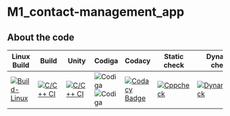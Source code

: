 # M1_contact-management_app

## About the code
| Linux Build | Build | Unity | Codiga | Codacy | Static check | Dynamic check |
| --- | --- | --- | --- | --- | --- | --- |
|[![Build-Linux](https://github.com/Daneshpatted/M1_contact-management_app/actions/workflows/BuildLinux.yml/badge.svg)](https://github.com/Daneshpatted/M1_contact-management_app/actions/workflows/BuildLinux.yml)|[![C/C++ CI](https://github.com/Daneshpatted/M1_contact-management_app/actions/workflows/c-cpp.yml/badge.svg)](https://github.com/Daneshpatted/M1_contact-management_app/actions/workflows/c-cpp.yml)|[![C/C++ CI](https://github.com/Daneshpatted/M1_contact-management_app/actions/workflows/unity.yml/badge.svg)](https://github.com/Daneshpatted/M1_contact-management_app/actions/workflows/unity.yml)|![Codiga](https://api.codiga.io/project/31216/score/svg)  ![Codiga](https://api.codiga.io/project/31216/status/svg) |[![Codacy Badge](https://app.codacy.com/project/badge/Grade/023ad35265764ec8b991e713cc51efb1)](https://www.codacy.com/gh/Daneshpatted/M1_contact-management_app/dashboard?utm_source=github.com&amp;utm_medium=referral&amp;utm_content=Daneshpatted/M1_contact-management_app&amp;utm_campaign=Badge_Grade) |[![Cppcheck](https://github.com/Daneshpatted/M1_contact-management_app/actions/workflows/static_check.yml/badge.svg)](https://github.com/Daneshpatted/M1_contact-management_app/actions/workflows/static_check.yml)|[![Dynamiccheck](https://github.com/Daneshpatted/M1_contact-management_app/actions/workflows/Dynamic-check.yml/badge.svg)](https://github.com/Daneshpatted/M1_contact-management_app/actions/workflows/Dynamic-check.yml)|














